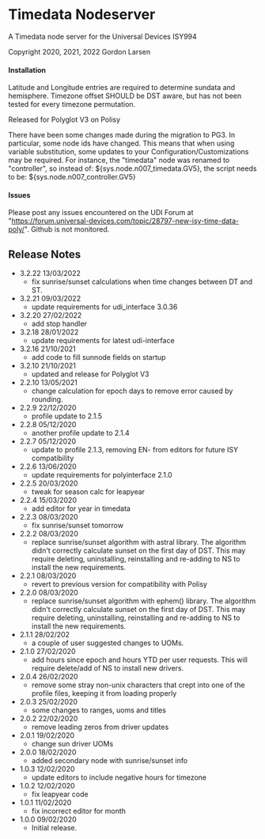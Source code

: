 # Timedata Nodeserver
A Timedata node server for the Universal Devices ISY994

Copyright 2020, 2021, 2022 Gordon Larsen

#### Installation
Latitude and Longitude entries are required to determine sundata and hemisphere.
Timezone offset SHOULD be DST aware, but has not been tested for every timezone permutation.

Released for Polyglot V3 on Polisy

There have been some changes made during the migration to PG3. In particular, some node ids have changed. This means that
when using variable substitution, some updates to your Configuration/Customizations may be required.  For instance, the
"timedata" node was renamed to "controller", so instead of: ${sys.node.n007_timedata.GV5}, the script needs to be: ${sys.node.n007_controller.GV5}

#### Issues
Please post any issues encountered on the UDI Forum at "https://forum.universal-devices.com/topic/28797-new-isy-time-data-poly/".  Github is not monitored.

## Release Notes
- 3.2.22 13/03/2022
  - fix sunrise/sunset calculations when time changes between DT and ST.
- 3.2.21 09/03/2022
  - update requirements for udi_interface 3.0.36
- 3.2.20 27/02/2022
  - add stop handler
- 3.2.18 28/01/2022
  - update requirements for latest udi-interface
- 3.2.16 21/10/2021
  - add code to fill sunnode fields on startup
- 3.2.10 21/10/2021
  - updated and release for Polyglot V3
- 2.2.10 13/05/2021
    - change calculation for epoch days to remove error caused by rounding.
- 2.2.9 22/12/2020
    - profile update to 2.1.5
- 2.2.8 05/12/2020
    - another profile update to 2.1.4
- 2.2.7 05/12/2020   
    - update to profile 2.1.3, removing EN- from editors for future ISY compatibility
- 2.2.6 13/06/2020   
    - update requirements for polyinterface 2.1.0
- 2.2.5 20/03/2020
    - tweak for season calc for leapyear
- 2.2.4 15/03/2020
    - add editor for year in timedata
- 2.2.3 08/03/2020
    - fix sunrise/sunset tomorrow
- 2.2.2 08/03/2020
    - replace sunrise/sunset algorithm with astral library. The algorithm didn't correctly calculate sunset on the first day of DST.  This may require deleting, uninstalling, reinstalling and re-adding to NS to install the new requirements.
- 2.2.1 08/03/2020
    - revert to previous version for compatibility with Polisy
- 2.2.0 08/03/2020
    - replace sunrise/sunset algorithm with ephem() library. The algorithm didn't correctly calculate sunset on the first day of DST.  This may require deleting, uninstalling, reinstalling and re-adding to NS to install the new requirements.
- 2.1.1 28/02/202
    - a couple of user suggested changes to UOMs.
- 2.1.0 27/02/2020
    - add hours since epoch and hours YTD per user requests.  This will require delete/add of NS to install new drivers.
- 2.0.4 26/02/2020
    - remove some stray non-unix characters that crept into one of the profile files, keeping it from loading properly
- 2.0.3 25/02/2020
    - some changes to ranges, uoms and titles
- 2.0.2 22/02/2020
    - remove leading zeros from driver updates
- 2.0.1 19/02/2020
    - change sun driver UOMs
- 2.0.0 18/02/2020
    - added secondary node with sunrise/sunset info 
- 1.0.3 12/02/2020
    - update editors to include negative hours for timezone
- 1.0.2 12/02/2020
    - fix leapyear code
- 1.0.1 11/02/2020
    - fix incorrect editor for month
- 1.0.0 09/02/2020 
    - Initial release.
